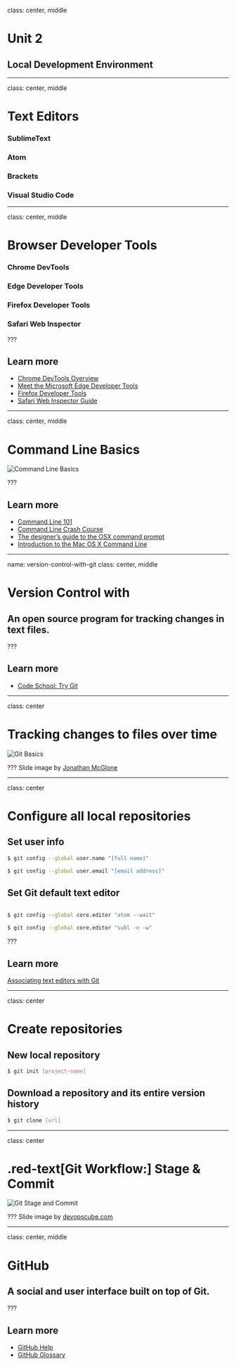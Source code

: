 class: center, middle

# Unit 2
## Local Development Environment

---
class: center, middle

# Text Editors
### SublimeText
### Atom
### Brackets
### Visual Studio Code

---
class: center, middle

# Browser Developer Tools
### Chrome DevTools
### Edge Developer Tools
### Firefox Developer Tools
### Safari Web Inspector

???
## Learn more

* [Chrome DevTools Overview](https://developer.chrome.com/devtools)
* [Meet the Microsoft Edge Developer Tools](https://dev.windows.com/en-us/microsoft-edge/platform/documentation/f12-devtools-guide/)
* [Firefox Developer Tools](https://developer.mozilla.org/en-US/docs/Tools)
* [Safari Web Inspector Guide](https://developer.apple.com/library/safari/documentation/AppleApplications/Conceptual/Safari_Developer_Guide/Introduction/Introduction.html)

---
class: center, middle

# Command Line Basics

![Command Line Basics](../assets/terminal.svg)

???
## Learn more

* [Command Line 101](https://www.git-tower.com/learn/git/ebook/command-line/appendix/command-line-101)
* [Command Line Crash Course](http://cli.learncodethehardway.org/book/)
* [The designer’s guide to the OSX command prompt](http://wiseheartdesign.com/articles/2010/11/12/the-designers-guide-to-the-osx-command-prompt/)
* [Introduction to the Mac OS X Command Line](http://blog.teamtreehouse.com/introduction-to-the-mac-os-x-command-line)

---
name: version-control-with-git
class: center, middle

# Version Control with

## An open source program for tracking changes in text files.

???
## Learn more

* [Code School: Try Git](https://try.github.io)

---
class: center

# Tracking changes to files over time

![Git Basics ](../assets/git-basics.png)

???
Slide image by [Jonathan McGlone](http://jmcglone.com/guides/github-pages/)

---
class: center

# Configure all local repositories

## Set user info

```bash
$ git config --global user.name "[full name]"

$ git config --global user.email "[email address]"
```

## Set Git default text editor

```bash

$ git config --global core.editor "atom --wait"

$ git config --global core.editor "subl -n -w"

```

???
## Learn more

[Associating text editors with Git](https://help.github.com/articles/associating-text-editors-with-git/)

---
class: center

# Create repositories

## New local repository

```bash
$ git init [project-name]
```

## Download a repository and its entire version history

```bash
$ git clone [url]
```

---
class: center

# .red-text[Git Workflow:] Stage & Commit

![Git Stage and Commit](../assets/git-add-commit.png)

???
Slide image by [devopscube.com](http://devopscube.com/git-basics-every-developer-and-administrator-should-know/)

---
class: center, middle

# GitHub

## A social and user interface built on top of Git.

???
## Learn more

* [GitHub Help](https://help.github.com/)
* [GitHub Glossary](https://help.github.com/articles/github-glossary/)
